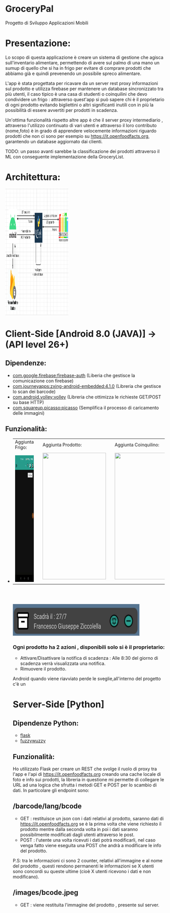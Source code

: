 # GroceryPal
Progetto di Sviluppo Applicazioni Mobili

# Presentazione:
Lo scopo di questa applicazione è creare un sistema di gestione che agisca sull'inventario alimentare, permettendo di avere sul palmo di una mano un sumup di quello che si ha in frigo per evitare di comprare prodotti che abbiamo già e quindi prevenendo un possibile spreco alimentare.

L'app è stata progettata per ricavare da un server rest proxy informazioni sul prodotto e utilizza firebase per mantenere un database sincronizzato tra più utenti, il caso tipico è una casa di studenti o coinquilini che devo condividere un frigo : attraverso quest'app si può sapere chi è il proprietario di ogni prodotto evitando bigliettini o altri significanti inutili con in più la possibilità di essere avvertiti per prodotti in scadenza.

Un'ottima funzionalità rispetto altre app è che il server proxy intermediario , attraverso l'utilizzo continuato di vari utenti e attraverso il loro contributo (nome,foto) è in grado di apprendere velocemente informazioni riguardo prodotti che non ci sono per esempio su https://it.openfoodfacts.org, garantendo un database aggiornato dai clienti.

TODO: un passo avanti sarebbe la classificazione dei prodotti attraverso il ML con conseguente implementazione della GroceryList.

# Architettura:
<img src="https://github.com/Zicco99/ProgettoSAM/blob/master/readme-content/Capture.PNG" width="200" height="400" />


# Client-Side [Android 8.0 (JAVA)] -> (API level 26+)
## Dipendenze:
* [com.google.firebase:firebase-auth](https://firebase.google.com/docs/auth/android/start) (Liberia che gestisce la comunicazione con firebase)
* [com.journeyapps:zxing-android-embedded:4.1.0](https://github.com/journeyapps/zxing-android-embedded) (Libreria che gestisce lo scan dei barcode)
* [com.android.volley:volley](https://github.com/google/volley) (Libreria che ottimizza le richieste GET/POST su base HTTP)
* [com.squareup.picasso:picasso](https://square.github.io/picasso/) (Semplifica il processo di caricamento delle immagini)

## Funzionalità:
* <table>
  <tr>
    <td>
      Aggiunta Frigo: <br> <br>
      <img src="https://github.com/Zicco99/ProgettoSAM/blob/master/readme-content/aggiunta_frigo.gif" width="200" height="400" />
    </td>
    
    <td>
    </td>
  
    <td>
      Aggiunta Prodotto: <br> <br>
      <img src="https://github.com/Zicco99/ProgettoSAM/blob/master/readme-content/aggiunta_prodotto.gif" width="200" height="400" />
    </td>
    
    <td>
    </td>
   
    <td>
      Aggiunta Coinquilino: <br> <br>
      <img src="https://github.com/Zicco99/ProgettoSAM/blob/master/readme-content/aggiunta_coinquilino.gif" width="200" height="400" />
    </td>
  </tr>
</table>
<br><br>

<img src="https://github.com/Zicco99/ProgettoSAM/blob/master/readme-content/a796e97e-c07c-4f63-b9ca-c821f5a5084c.jpg" width="400" height="100"/> <br>

### Ogni prodotto ha 2 azioni , disponibili solo si è il proprietario:
* Attivare/Disattivare la notifica di scadenza : Alle 8:30 del giorno di scadenza verrà visualizzata una notifica.
* Rimuovere il prodotto.

Android quando viene riavviato perde le sveglie,all'interno del progetto c'è un 


# Server-Side [Python]

## Dipendenze Python:
* [flask](https://flask.palletsprojects.com/)
* [fuzzywuzzy](https://github.com/seatgeek/fuzzywuzzy)

## Funzionalità:
Ho utilizzato Flask per creare un REST che svolge il ruolo di proxy tra l'app e l'api di https://it.openfoodfacts.org creando una cache locale di foto e info sui prodotti, la libreria in questione mi permette di collegare le URL ad una logica che sfrutta i metodi GET e POST per lo scambio di dati. In particolare gli endpoint sono:

## /barcode/lang/bcode
  * GET : restituisce un json con i dati relativi al prodotto, saranno dati di https://it.openfoodfacts.org se è la prima volta che viene richiesto
  il prodotto mentre dalla seconda volta in poi i dati saranno possibilmente modificati dagli utenti attraverso le post.
  * POST : l'utente una volta ricevuti i dati potrà modificarli, nel caso venga fatto viene eseguita una POST che andrà a modificare le info del
  prodotto.
  
P.S: tra le informazioni ci sono 2 counter, relativi all'immagine e al nome del prodotto , questi rendono permanenti le informazioni se X utenti sono concordi su queste ultime (cioè X utenti ricevono i dati e non modificano).
 
## /images/bcode.jpeg
 * GET : viene restituita l'immagine del prodotto , presente sul server.
